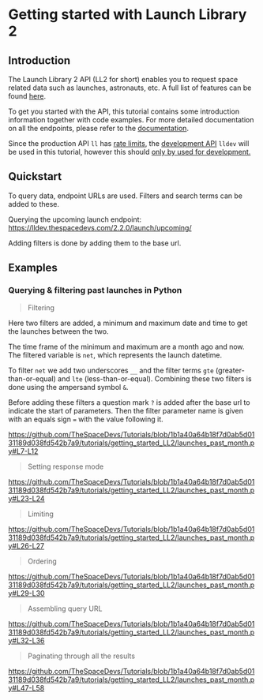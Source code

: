 # Getting started with Launch Library 2

## Introduction
The Launch Library 2 API (LL2 for short) enables you to request space related data such as launches, astronauts, etc.
A full list of features can be found [here](https://thespacedevs.com/llapi).

To get you started with the API, this tutorial contains some introduction information together with code examples.
For more detailed documentation on all the endpoints, please refer to the [documentation](https://ll.thespacedevs.com/docs/).

Since the production API `ll` has [rate limits](../../faqs/faq_LL2.md#free-and-paid-access), the [development API](../../faqs/faq_LL2.md#what-is-lldev) `lldev` will be used in this tutorial, however this should <u>only by used for development.</u>

## Quickstart

To query data, endpoint URLs are used.
Filters and search terms can be added to these.

Querying the upcoming launch endpoint: https://lldev.thespacedevs.com/2.2.0/launch/upcoming/

Adding filters is done by adding them to the base url.


## Examples

### Querying & filtering past launches in Python

> Filtering

Here two filters are added, a minimum and maximum date and time to get the launches between the two.

The time frame of the minimum and maximum are a month ago and now.
The filtered variable is `net`, which represents the launch datetime.

To filter `net` we add two underscores `__` and the filter terms `gte` (greater-than-or-equal) and `lte` (less-than-or-equal).
Combining these two filters is done using the ampersand symbol `&`.

Before adding these filters a question mark `?` is added after the base url to indicate the start of parameters.
Then the filter parameter name is given with an equals sign `=` with the value following it.

https://github.com/TheSpaceDevs/Tutorials/blob/1b1a40a64b18f7d0ab5d0131189d038fd542b7a9/tutorials/getting_started_LL2/launches_past_month.py#L7-L12

> Setting response mode

https://github.com/TheSpaceDevs/Tutorials/blob/1b1a40a64b18f7d0ab5d0131189d038fd542b7a9/tutorials/getting_started_LL2/launches_past_month.py#L23-L24

> Limiting

https://github.com/TheSpaceDevs/Tutorials/blob/1b1a40a64b18f7d0ab5d0131189d038fd542b7a9/tutorials/getting_started_LL2/launches_past_month.py#L26-L27

> Ordering

https://github.com/TheSpaceDevs/Tutorials/blob/1b1a40a64b18f7d0ab5d0131189d038fd542b7a9/tutorials/getting_started_LL2/launches_past_month.py#L29-L30

> Assembling query URL

https://github.com/TheSpaceDevs/Tutorials/blob/1b1a40a64b18f7d0ab5d0131189d038fd542b7a9/tutorials/getting_started_LL2/launches_past_month.py#L32-L36

> Paginating through all the results

https://github.com/TheSpaceDevs/Tutorials/blob/1b1a40a64b18f7d0ab5d0131189d038fd542b7a9/tutorials/getting_started_LL2/launches_past_month.py#L47-L58
